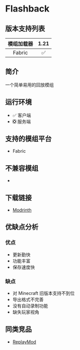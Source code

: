 # Flashback

## 版本支持列表

|模组加载器|1.21|
|:-:|:-:|
|Fabric|✅|


## 简介

一个简单易用的回放模组

## 运行环境

- ✅ 客户端
- ❎ 服务端

## 支持的模组平台

- Fabric

## 不兼容模组

-

## 下载链接

- [Modrinth](https://modrinth.com/mod/flashback)

## 优缺点分析

### 优点

- 更新勤快
- 功能丰富
- 保存速度快

### 缺点

- 对 Minecraft 旧版本支持不到位
- 导出格式不完善
- 没有自动录制功能
- 缺失玩家视角

## 同类竞品

- [ReplayMod](/mod/replaymod.md)

<Giscus />
